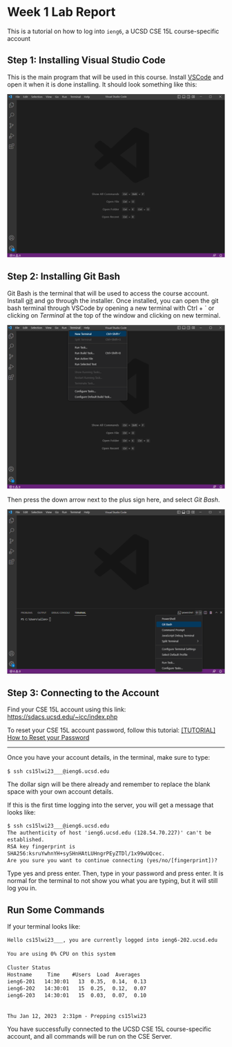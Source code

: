 # Week 1 Lab Report
This is a tutorial on how to log into `ieng6`, a UCSD CSE 15L course-specific account

## **Step 1: Installing Visual Studio Code**
This is the main program that will be used in this course. Install [VSCode](https://code.visualstudio.com/) and open it when it is done installing. It should look something like this:

![image](VSCodeScreenshot.png)

## **Step 2: Installing Git Bash**
Git Bash is the terminal that will be used to access the course account. Install [git](https://gitforwindows.org/) and go through the installer. Once installed, you can open the git bash terminal through VSCode by opening a new terminal with Ctrl + ` or clicking on *Terminal* at the top of the window and clicking on new terminal. 

![image](TerminalScreenshot.png)

Then press the down arrow next to the plus sign here, and select *Git Bash*.

![image](GitBashTerminalScreenshot.png)

## **Step 3: Connecting to the Account**
Find your CSE 15L account using this link: https://sdacs.ucsd.edu/~icc/index.php

To reset your CSE 15L account password, follow this tutorial: [[TUTORIAL] How to Reset your Password](https://docs.google.com/document/d/1hs7CyQeh-MdUfM9uv99i8tqfneos6Y8bDU0uhn1wqho/edit)

---

Once you have your account details, in the terminal, make sure to type: 

`$ ssh cs15lwi23___@ieng6.ucsd.edu`

The dollar sign will be there already and remember to replace the blank space with your own account details.

If this is the first time logging into the server, you will get a message that looks like:

```
$ ssh cs15lwi23___@ieng6.ucsd.edu
The authenticity of host 'ieng6.ucsd.edu (128.54.70.227)' can't be established.
RSA key fingerprint is SHA256:ksruYwhnYH+sySHnHAtLUHngrPEyZTDl/1x99wUQcec.
Are you sure you want to continue connecting (yes/no/[fingerprint])? 
```
Type yes and press enter. Then, type in your password and press enter. It is normal for the terminal to not show you what you are typing, but it will still log you in. 

## **Run Some Commands**
If your terminal looks like:

```
Hello cs15lwi23___, you are currently logged into ieng6-202.ucsd.edu

You are using 0% CPU on this system

Cluster Status 
Hostname     Time    #Users  Load  Averages  
ieng6-201   14:30:01   13  0.35,  0.14,  0.13
ieng6-202   14:30:01   15  0.25,  0.12,  0.07
ieng6-203   14:30:01   15  0.03,  0.07,  0.10

 
Thu Jan 12, 2023  2:31pm - Prepping cs15lwi23
```

You have successfully connected to the UCSD CSE 15L course-specific account, and all commands will be run on the CSE Server.
